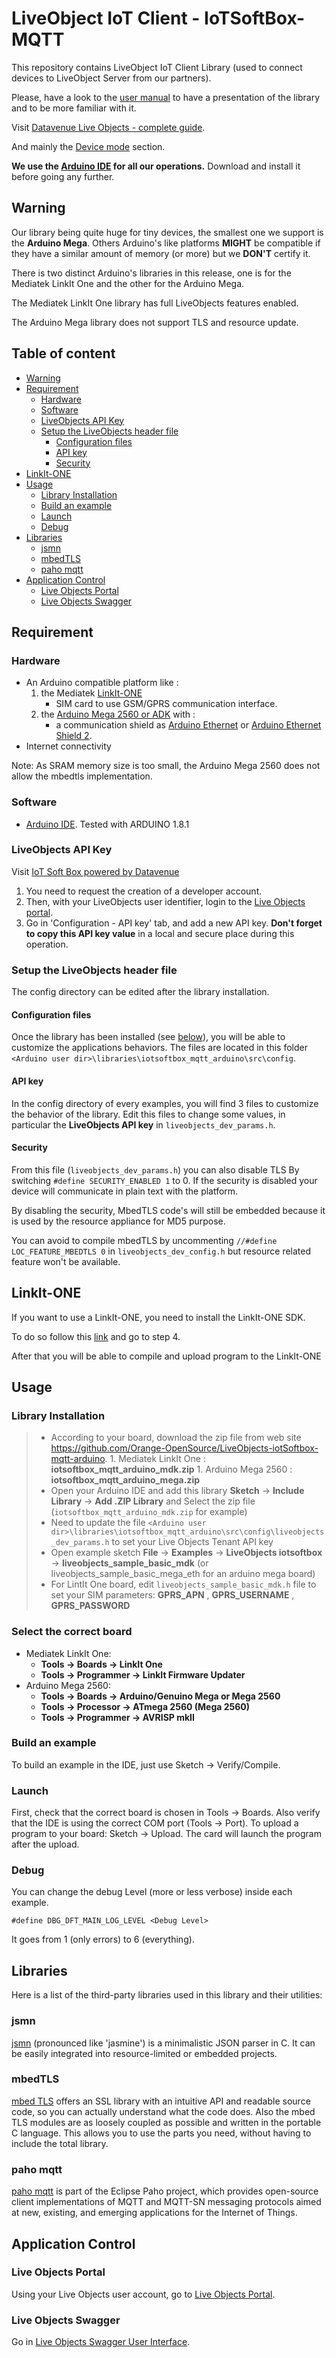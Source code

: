 # LiveObject IoT Client - IoTSoftBox-MQTT

This repository contains LiveObject IoT Client Library (used to connect devices to LiveObject Server from our partners).

Please, have a look to the [user manual](docs/liveobjects_starterkit_arduino_v1.0.pdf) to have a presentation of the library and to be more familiar with it.

Visit [Datavenue Live Objects - complete guide](https://liveobjects.orange-business.com/doc/html/lo_manual.html).

And mainly the [Device mode](https://liveobjects.orange-business.com/doc/html/lo_manual.html#MQTT_MODE_DEVICE) section.

**We use the [Arduino IDE](https://www.arduino.cc/en/Main/Software) for all our operations.** Download and install it before going any further.

## Warning

Our library being quite huge for tiny devices, the smallest one we support is the **Arduino Mega**.
Others Arduino's like platforms **MIGHT** be compatible if they have a similar amount of memory (or more) but we **DON'T** certify it.

There is two distinct Arduino's libraries in this release, one is for the Mediatek LinkIt One and the other for the Arduino Mega.

The Mediatek LinkIt One library has full LiveObjects features enabled.

The Arduino Mega library does not support TLS and resource update.

## Table of content

- [Warning](#warning)
- [Requirement](#requirement)
	- [Hardware](#hardware)
	- [Software](#software)
	- [LiveObjects API Key](#liveobjects-api-key)
	- [Setup the LiveObjects header file](#setup-the-liveobjects-header-file)
		- [Configuration files](#configuration-files)
		- [API key](#api-key)
		- [Security](#security)
- [LinkIt-ONE](#linkit-one)
- [Usage](#usage)
	- [Library Installation](#library-installation)
	- [Build an example](#build-an-example)
	- [Launch](#launch)
	- [Debug](#debug)
- [Libraries](#libraries)
	- [jsmn](#jsmn)
	- [mbedTLS](#mbedtls)
	- [paho mqtt](#paho-mqtt)
- [Application Control](#application-control)
	- [Live Objects Portal](#live-objects-portal)
	- [Live Objects Swagger](#live-objects-swagger)
	

## Requirement

### Hardware

* An Arduino compatible platform like :
	1. the Mediatek [LinkIt-ONE](https://labs.mediatek.com/en/platform/linkit-one)
		* SIM card to use GSM/GPRS communication interface.
	1. the [Arduino Mega 2560 or ADK](https://www.arduino.cc/en/Main/arduinoBoardMega2560) with :
		* a communication shield as [Arduino Ethernet](https://www.arduino.cc/en/Main/ArduinoBoardEthernet) or [Arduino Ethernet Shield 2](https://www.arduino.cc/en/Main/ArduinoEthernetShield).
* Internet connectivity

Note: As SRAM memory size is too small, the Arduino Mega 2560 does not allow the mbedtls implementation.


### Software

* [Arduino IDE](https://www.arduino.cc/en/Main/Software). Tested with ARDUINO 1.8.1

### LiveObjects API Key

Visit [IoT Soft Box powered by Datavenue](https://liveobjects.orange-business.com/v2/#/sdk)

1. You need to request the creation of a developer account.
1. Then, with your LiveObjects user identifier, login to the [Live Objects portal](https://liveobjects.orange-business.com/#/login).
1. Go in 'Configuration - API key' tab, and add a new API key.
**Don't forget to copy this API key value** in a local and secure place during this operation.

### Setup the LiveObjects header file

The config directory can be edited after the library installation.

#### Configuration files

Once the library has been installed (see [below](#library-installation)), you will be able to customize the applications behaviors. The files are located in this folder `<Arduino user dir>\libraries\iotsoftbox_mqtt_arduino\src\config`.

#### API key
In the config directory of every examples, you will find 3 files to customize the behavior of the library.
Edit this files to change some values, in particular the **LiveObjects API key** in `liveobjects_dev_params.h`.

#### Security
From this file (`liveobjects_dev_params.h`) you can also disable TLS By switching `#define SECURITY_ENABLED 1` to 0.
If the security is disabled your device will communicate in plain text with the platform.

By disabling the security, MbedTLS code's will still be embedded because it is used by the resource appliance for MD5 purpose.

You can avoid to compile mbedTLS by uncommenting `//#define LOC_FEATURE_MBEDTLS 0` in  `liveobjects_dev_config.h` but resource related feature won't be available.

## LinkIt-ONE

If you want to use a LinkIt-ONE, you need to install the LinkIt-ONE SDK.

To do so follow this [link](https://docs.labs.mediatek.com/resource/linkit-one/en/getting-started/get-started-on-windows/install-the-arduino-ide-and-linkit-one-sdk) and go to step 4.

After that you will be able to compile and upload program to the LinkIt-ONE

## Usage
### Library Installation

> - According to your board, download the zip file from web site https://github.com/Orange-OpenSource/LiveObjects-iotSoftbox-mqtt-arduino.
	1. Mediatek LinkIt One : **iotsoftbox_mqtt_arduino_mdk.zip**
	1. Arduino Mega 2560 : **iotsoftbox_mqtt_arduino_mega.zip**
> - Open your Arduino IDE and add this library **Sketch** -> **Include Library** -> **Add .ZIP Library** and Select the zip file (`iotsoftbox_mqtt_arduino_mdk.zip` for example)
> - Need to update the file `<Arduino user dir>\libraries\iotsoftbox_mqtt_arduino\src\config\liveobjects_dev_params.h` to set your Live Objects Tenant API key
> - Open example sketch **File** -> **Examples** -> **LiveObjects iotsoftbox** -> **liveobjects_sample_basic_mdk** (or liveobjects_sample_basic_mega_eth for an arduino mega board)
> - For LintIt One board, edit `liveobjects_sample_basic_mdk.h`  file to set your SIM parameters: **GPRS_APN** , **GPRS_USERNAME** , **GPRS_PASSWORD**

### Select the correct board

- Mediatek LinkIt One:
	* **Tools -> Boards -> LinkIt One**
	* **Tools -> Programmer -> LinkIt Firmware Updater**
- Arduino Mega 2560:
	* **Tools -> Boards -> Arduino/Genuino Mega or Mega 2560**
	* **Tools -> Processor -> ATmega 2560 (Mega 2560)**
	* **Tools -> Programmer -> AVRISP mkII**


### Build an example

To build an example in the IDE, just use Sketch -> Verify/Compile.

### Launch

First, check that the correct board is chosen in Tools -> Boards. Also verify that the IDE is using the correct COM port (Tools -> Port).
To upload a program to your board: Sketch -> Upload.
The card will launch the program after the upload.

### Debug

You can change the debug Level (more or less verbose) inside each example.
```
#define DBG_DFT_MAIN_LOG_LEVEL <Debug Level>
```
It goes from 1 (only errors) to 6 (everything).

## Libraries

Here is a list of the third-party libraries used in this library and their utilities:

### jsmn

[jsmn](https://github.com/zserge/jsmn) (pronounced like 'jasmine') is a minimalistic JSON parser in C. It can be easily integrated into resource-limited or embedded projects.

### mbedTLS

[mbed TLS](https://github.com/ARMmbed/mbedtls) offers an SSL library with an intuitive API and readable source code, so you can actually understand what the code does. Also the mbed TLS modules are as loosely coupled as possible and written in the portable C language. This allows you to use the parts you need, without having to include the total library.

### paho mqtt

[paho mqtt](https://github.com/eclipse/paho.mqtt.embedded-c) is part of the Eclipse Paho project, which provides open-source client implementations of MQTT and MQTT-SN messaging protocols aimed at new, existing, and emerging applications for the Internet of Things.

## Application Control

### Live Objects Portal

Using your Live Objects user account, go to [Live Objects Portal](https://liveobjects.orange-business.com/#/login).

### Live Objects Swagger

Go in [Live Objects Swagger User Interface](https://liveobjects.orange-business.com/swagger-ui/index.html).
